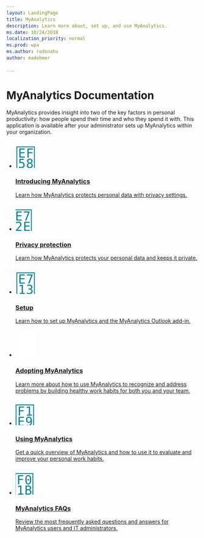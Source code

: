 ```yaml
---
layout: LandingPage
title: MyAnalytics
description: Learn more about, set up, and use MyAnalytics.
ms.date: 10/24/2018
localization_priority: normal 
ms.prod: wpa
ms.author: rodonahu
author: madehmer

---
```

<h1>MyAnalytics Documentation</h1>
<p>MyAnalytics provides insight into two of the key factors in personal productivity: how people spend their time and who they spend it with. This application is available after your administrator sets up MyAnalytics within your organization.</p>

<ul class="cardsY panelContent">
    <li>
        <a href="https://docs.microsoft.com/en-us/workplace-analytics/myanalytics/mya-landing-page">
        <div class="cardSize">
            <div class="cardPadding">
                <div class="card">
                    <div class="cardImageOuter">
                        <div class="cardImage">
                            <img src="/WorkplaceAnalytics/Images/icon-personaldata.svg" alt="" />
                        </div>
                    </div>
                    <div class="cardText">
                        <h3>Introducing MyAnalytics</h3>
                        <p>Learn how MyAnalytics protects personal data with privacy settings.</p>
                    </div>
                </div>
            </div>
        </div>
        </a>
    </li>
    <li>
        <a href="https://docs.microsoft.com/en-us/workplace-analytics/myanalytics/overview/privacy-guide">
        <div class="cardSize">
            <div class="cardPadding">
                <div class="card">
                    <div class="cardImageOuter">
                        <div class="cardImage">
                            <img src="/WorkplaceAnalytics/Images/icon-privacy.svg" alt="" />
                        </div>
                    </div>
                    <div class="cardText">
                        <h3>Privacy protection</h3>
                        <p>Learn how MyAnalytics protects your personal data and keeps it private.</p>
                    </div>
                </div>
            </div>
        </div>
        </a>
    </li>
    <li>
        <a href="https://docs.microsoft.com/en-us/workplace-analytics/myanalytics/setup/mya-setup-checklist">
        <div class="cardSize">
            <div class="cardPadding">
                <div class="card">
                    <div class="cardImageOuter">
                        <div class="cardImage">
                            <img src="/WorkplaceAnalytics/Images/icon-setup.svg" alt="" />
                        </div>
                    </div>
                    <div class="cardText">
                        <h3>Setup</h3>
                        <p>Learn how to set up MyAnalytics and the MyAnalytics Outlook add-in.</p>
                    </div>
                </div>
            </div>
        </div>
        </a>
    </li>
    <li>
        <a href="https://docs.microsoft.com/en-us/workplace-analytics/myanalytics/use/mya-adoption/adopt-myanalytics">
        <div class="cardSize">
            <div class="cardPadding">
                <div class="card">
                    <div class="cardImageOuter">
                        <div class="cardImage">
                            <img src="/WorkplaceAnalytics/Images/icon-checklist.svg" alt="" />
                        </div>
                    </div>
                    <div class="cardText">
                        <h3>Adopting MyAnalytics</h3>
                        <p>Learn more about how to use MyAnalytics to recognize and address problems by building healthy work habits for both you and your team.</p>
                    </div>
                </div>
            </div>
        </div>
        </a>
    </li>
    <li>
        <a href="https://docs.microsoft.com/en-us/workplace-analytics/myanalytics/use/mya-elements">
        <div class="cardSize">
            <div class="cardPadding">
                <div class="card">
                    <div class="cardImageOuter">
                        <div class="cardImage">
                            <img src="/WorkplaceAnalytics/Images/icon-outlook.svg" alt="" />
                        </div>
                    </div>
                    <div class="cardText">
                        <h3>Using MyAnalytics</h3>
                        <p>Get a quick overview of MyAnalytics and how to use it to evaluate and improve your personal work habits.</p>
                    </div>
                </div>
            </div>
        </div>
        </a>
    </li>
    <li>
        <a href="https://docs.microsoft.com/en-us/workplace-analytics/myanalytics/overview/mya-faq">
        <div class="cardSize">
            <div class="cardPadding">
                <div class="card">
                    <div class="cardImageOuter">
                        <div class="cardImage">
                            <img src="/WorkplaceAnalytics/Images/icon-faqs.svg" alt="" />
                        </div>
                    </div>
                    <div class="cardText">
                        <h3>MyAnalytics FAQs</h3>
                        <p>Review the most frequently asked questions and answers for MyAnalytics users and IT administrators.</p>
                    </div>
                </div>
            </div>
        </div>
        </a>
    </li>
</ul>